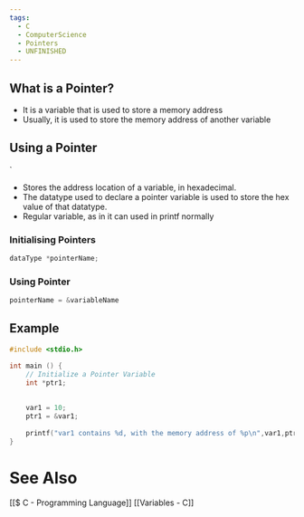 ```yaml
---
tags:
  - C
  - ComputerScience
  - Pointers
  - UNFINISHED
---
```

## What is a Pointer?
- It is a variable that is used to store a memory address
- Usually, it is used to store the memory address of another variable

## Using a Pointer
`
- Stores the address location of a variable, in hexadecimal.
- The datatype used to declare a pointer variable is used to store the hex value of that datatype.
- Regular variable, as in it can used in printf normally

### Initialising Pointers
```c showlinenumbers
dataType *pointerName;
```

### Using Pointer
```c showlinenumbers
pointerName = &variableName
```
## Example
```c showlinenumbers 
#include <stdio.h>

int main () {
	// Initialize a Pointer Variable
	int *ptr1;
	
	
	var1 = 10;
	ptr1 = &var1;
	
	printf("var1 contains %d, with the memory address of %p\n",var1,ptr1);
}
```

# See Also
[[$ C - Programming Language]]
[[Variables - C]]
